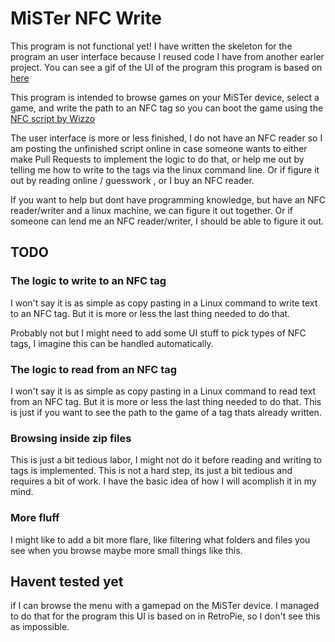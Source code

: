 # MiSTer NFC Write

This program is not functional yet! I have written the skeleton for the program
an user interface because I reused code I have from another earler project.
You can see a gif of the UI of the program this program is based on [here](https://github.com/sigboe/pie-galaxy/)

This program is intended to browse games on your MiSTer device,
select a game, and write the path to an NFC tag
so you can boot the game using the [NFC script by Wizzo](https://github.com/wizzomafizzo/mrext/blob/main/docs/nfc.md)

The user interface is more or less finished, I do not have an NFC reader
so I am posting the unfinished script online in case someone wants to
either make Pull Requests to implement the logic to do that, or help me out by
telling me how to write to the tags via the linux command line. Or if
figure it out by reading online / guesswork , or I buy an NFC reader.

If you want to help but dont have programming knowledge, but have an NFC reader/writer
and a linux machine, we can figure it out together.
Or if someone can lend me an NFC reader/writer, I should be able to figure it out.

## TODO

### The logic to write to an NFC tag

I won't say it is as simple as copy pasting in a Linux command to write text to
an NFC tag. But it is more or less the last thing needed to do that.

Probably not but I might need to add some UI stuff to pick types of NFC tags,
I imagine this can be handled automatically.

### The logic to read from an NFC tag

I won't say it is as simple as copy pasting in a Linux command to read text from
an NFC tag. But it is more or less the last thing needed to do that.
This is just if you want to see the path to the game of a tag thats already written.

### Browsing inside zip files

This is just a bit tedious labor, I might not do it before reading and writing
to tags is implemented. This is not a hard step, its just a bit tedious and
requires a bit of work. I have the basic idea of how I will acomplish it in my mind.

### More fluff

I might like to add a bit more flare, like filtering what folders and files you
see when you browse maybe more small things like this.

## Havent tested yet

if I can browse the menu with a gamepad on the MiSTer device. I managed to do that
for the program this UI is based on in RetroPie, so I don't see this as impossible.
